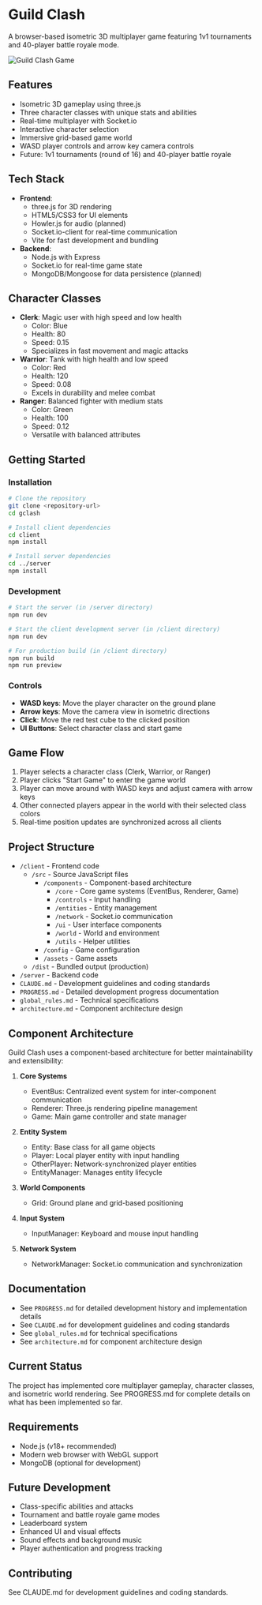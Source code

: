 # Guild Clash

A browser-based isometric 3D multiplayer game featuring 1v1 tournaments and 40-player battle royale mode.

![Guild Clash Game](https://placeholder-for-game-screenshot.com)

## Features
- Isometric 3D gameplay using three.js
- Three character classes with unique stats and abilities
- Real-time multiplayer with Socket.io
- Interactive character selection
- Immersive grid-based game world
- WASD player controls and arrow key camera controls
- Future: 1v1 tournaments (round of 16) and 40-player battle royale

## Tech Stack
- **Frontend**: 
  - three.js for 3D rendering
  - HTML5/CSS3 for UI elements
  - Howler.js for audio (planned)
  - Socket.io-client for real-time communication
  - Vite for fast development and bundling
- **Backend**: 
  - Node.js with Express 
  - Socket.io for real-time game state
  - MongoDB/Mongoose for data persistence (planned)

## Character Classes
- **Clerk**: Magic user with high speed and low health
  - Color: Blue
  - Health: 80
  - Speed: 0.15
  - Specializes in fast movement and magic attacks
- **Warrior**: Tank with high health and low speed
  - Color: Red
  - Health: 120
  - Speed: 0.08
  - Excels in durability and melee combat
- **Ranger**: Balanced fighter with medium stats
  - Color: Green
  - Health: 100
  - Speed: 0.12
  - Versatile with balanced attributes

## Getting Started

### Installation
```bash
# Clone the repository
git clone <repository-url>
cd gclash

# Install client dependencies
cd client
npm install

# Install server dependencies
cd ../server
npm install
```

### Development
```bash
# Start the server (in /server directory)
npm run dev

# Start the client development server (in /client directory)
npm run dev

# For production build (in /client directory)
npm run build
npm run preview
```

### Controls
- **WASD keys**: Move the player character on the ground plane
- **Arrow keys**: Move the camera view in isometric directions
- **Click**: Move the red test cube to the clicked position
- **UI Buttons**: Select character class and start game

## Game Flow
1. Player selects a character class (Clerk, Warrior, or Ranger)
2. Player clicks "Start Game" to enter the game world
3. Player can move around with WASD keys and adjust camera with arrow keys
4. Other connected players appear in the world with their selected class colors
5. Real-time position updates are synchronized across all clients

## Project Structure
- `/client` - Frontend code
  - `/src` - Source JavaScript files
    - `/components` - Component-based architecture
      - `/core` - Core game systems (EventBus, Renderer, Game)
      - `/controls` - Input handling
      - `/entities` - Entity management 
      - `/network` - Socket.io communication
      - `/ui` - User interface components
      - `/world` - World and environment
      - `/utils` - Helper utilities
    - `/config` - Game configuration
    - `/assets` - Game assets
  - `/dist` - Bundled output (production)
- `/server` - Backend code
- `CLAUDE.md` - Development guidelines and coding standards
- `PROGRESS.md` - Detailed development progress documentation
- `global_rules.md` - Technical specifications
- `architecture.md` - Component architecture design

## Component Architecture
Guild Clash uses a component-based architecture for better maintainability and extensibility:

1. **Core Systems**
   - EventBus: Centralized event system for inter-component communication
   - Renderer: Three.js rendering pipeline management
   - Game: Main game controller and state manager

2. **Entity System**
   - Entity: Base class for all game objects
   - Player: Local player entity with input handling
   - OtherPlayer: Network-synchronized player entities
   - EntityManager: Manages entity lifecycle

3. **World Components**
   - Grid: Ground plane and grid-based positioning

4. **Input System**
   - InputManager: Keyboard and mouse input handling

5. **Network System**
   - NetworkManager: Socket.io communication and synchronization

## Documentation
- See `PROGRESS.md` for detailed development history and implementation details
- See `CLAUDE.md` for development guidelines and coding standards
- See `global_rules.md` for technical specifications
- See `architecture.md` for component architecture design

## Current Status
The project has implemented core multiplayer gameplay, character classes, and isometric world rendering. See PROGRESS.md for complete details on what has been implemented so far.

## Requirements
- Node.js (v18+ recommended)
- Modern web browser with WebGL support
- MongoDB (optional for development)

## Future Development
- Class-specific abilities and attacks
- Tournament and battle royale game modes
- Leaderboard system
- Enhanced UI and visual effects
- Sound effects and background music
- Player authentication and progress tracking

## Contributing
See CLAUDE.md for development guidelines and coding standards.
